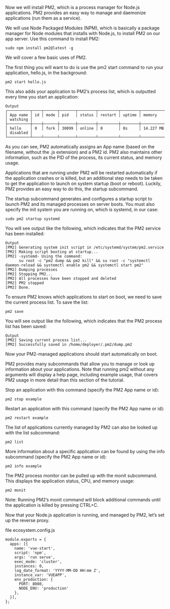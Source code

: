Now we will install PM2, which is a process manager for Node.js applications. PM2 provides an easy way to manage and daemonize applications (run them as a service).

We will use Node Packaged Modules (NPM), which is basically a package manager for Node modules that installs with Node.js, to install PM2 on our app server. Use this command to install PM2:
```
sudo npm install pm2@latest -g
``` 
We will cover a few basic uses of PM2.

The first thing you will want to do is use the pm2 start command to run your application, hello.js, in the background:
```
pm2 start hello.js
``` 
This also adds your application to PM2’s process list, which is outputted every time you start an application:
```
Output
┌──────────┬────┬──────┬───────┬────────┬─────────┬────────┬─────────────┬──────────┐
│ App name │ id │ mode │ pid   │ status │ restart │ uptime │ memory      │ watching │
├──────────┼────┼──────┼───────┼────────┼─────────┼────────┼─────────────┼──────────┤
│ hello    │ 0  │ fork │ 30099 │ online │ 0       │ 0s     │ 14.227 MB   │ disabled │
└──────────┴────┴──────┴───────┴────────┴─────────┴────────┴─────────────┴──────────┘
```
As you can see, PM2 automatically assigns an App name (based on the filename, without the .js extension) and a PM2 id. PM2 also maintains other information, such as the PID of the process, its current status, and memory usage.

Applications that are running under PM2 will be restarted automatically if the application crashes or is killed, but an additional step needs to be taken to get the application to launch on system startup (boot or reboot). Luckily, PM2 provides an easy way to do this, the startup subcommand.

The startup subcommand generates and configures a startup script to launch PM2 and its managed processes on server boots. You must also specify the init system you are running on, which is systemd, in our case:
```
sudo pm2 startup systemd
``` 
You will see output like the following, which indicates that the PM2 service has been installed:
```
Output
[PM2] Generating system init script in /etc/systemd/system/pm2.service
[PM2] Making script booting at startup...
[PM2] -systemd- Using the command:
      su root -c "pm2 dump && pm2 kill" && su root -c "systemctl daemon-reload && systemctl enable pm2 && systemctl start pm2"
[PM2] Dumping processes
[PM2] Stopping PM2...
[PM2] All processes have been stopped and deleted
[PM2] PM2 stopped
[PM2] Done.
```
To ensure PM2 knows which applications to start on boot, we need to save the current process list. To save the list:
```
pm2 save
``` 
You will see output like the following, which indicates that the PM2 process list has been saved:
```
Output
[PM2] Saving current process list...
[PM2] Successfully saved in /home/deployer/.pm2/dump.pm2
````
Now your PM2-managed applications should start automatically on boot.

PM2 provides many subcommands that allow you to manage or look up information about your applications. Note that running pm2 without any arguments will display a help page, including example usage, that covers PM2 usage in more detail than this section of the tutorial.

Stop an application with this command (specify the PM2 App name or id):
```
pm2 stop example
``` 
Restart an application with this command (specify the PM2 App name or id):
```
pm2 restart example
``` 
The list of applications currently managed by PM2 can also be looked up with the list subcommand:
```
pm2 list
``` 
More information about a specific application can be found by using the info subcommand (specify the PM2 App name or id):
```
pm2 info example
``` 
The PM2 process monitor can be pulled up with the monit subcommand. This displays the application status, CPU, and memory usage:
```
pm2 monit
``` 
Note: Running PM2’s monit command will block additional commands until the application is killed by pressing CTRL+C.

Now that your Node.js application is running, and managed by PM2, let’s set up the reverse proxy.

file ecosystem.config.js
```
module.exports = {
  apps: [{
    name: 'vue-start',
    script: 'npm',
    args: 'run serve',
    exec_mode: 'cluster',
    instances: 0,
    log_date_format: 'YYYY-MM-DD HH:mm Z',
    instance_var: 'VUEAPP',
    env_production: {
      PORT: 8080,
      NODE_ENV: 'production'
    },
  }],
};
```

